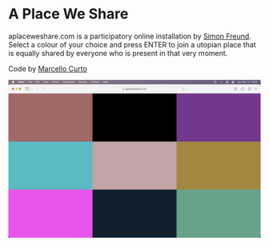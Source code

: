# A Place We Share
aplaceweshare.com is a participatory online installation by [Simon Freund](https://simonfreund.com).
Select a colour of your choice and press ENTER to join a utopian place that is equally shared by everyone who is present in that very moment. 

Code by [Marcello Curto](https://marcellocurto.com)

![Preview of the website](https://raw.githubusercontent.com/simonfreund/aplaceweshare/e030ad86c0eed498e340bbf15da59d2809b835b2/image.jpeg)
